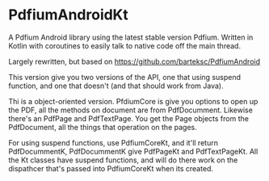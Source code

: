 # PdfiumAndroidKt
A Pdfium Android library using the latest stable version Pdfium.  Written in Kotlin with coroutines to easily talk to native code off the main thread.

Largely rewritten, but based on https://github.com/barteksc/PdfiumAndroid

This version give you two versions of the API, one that using suspend function, and one that doesn't (and that should work from Java).

Thi is a object-oriented version.   PfdiumCore is give you options to open up the PDF, all the methods on document are from PdfDocumment.   Likewise there's an PdfPage and PdfTextPage.   You get the Page objects from the PdfDocument, all the things that operation on the pages.   

For using suspend functions, use PdfiumCoreKt, and it'll return PdfDocummentK,  PdfDocummentK give PdfPageKt and PdfTextPageKt.   All the  <Blah>Kt classes have suspend functions, and will do there work on the dispathcer that's passed into PdfiumCoreKt when its created.
